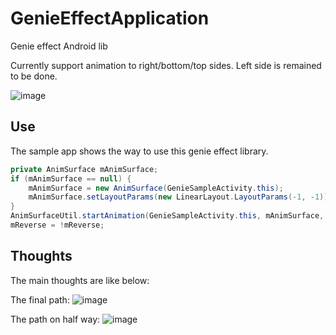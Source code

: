 # GenieEffectApplication
Genie effect Android lib

Currently support animation to right/bottom/top sides. Left side is remained to be done.

![image](https://github.com/gumuxiansheng/GenieEffectApplication/blob/master/genie_effect.gif?raw=true)

## Use

The sample app shows the way to use this genie effect library.
```java
private AnimSurface mAnimSurface;
if (mAnimSurface == null) {
    mAnimSurface = new AnimSurface(GenieSampleActivity.this);
    mAnimSurface.setLayoutParams(new LinearLayout.LayoutParams(-1, -1));
}
AnimSurfaceUtil.startAnimation(GenieSampleActivity.this, mAnimSurface, image, mReverse);
mReverse = !mReverse;
```

## Thoughts

The main thoughts are like below:

The final path:
![image](https://github.com/gumuxiansheng/GenieEffectApplication/blob/master/pathIllustrate1.png?raw=true)

The path on half way:
![image](https://github.com/gumuxiansheng/GenieEffectApplication/blob/master/pathIllustrate2.png?raw=true)